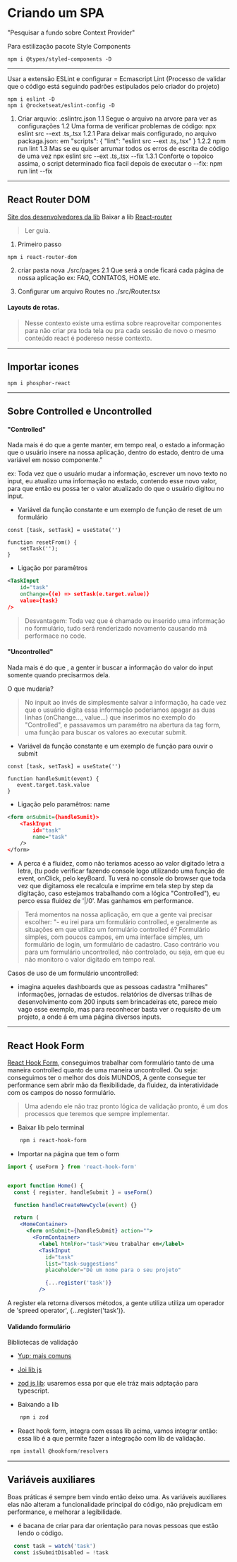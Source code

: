 # Criando um SPA

"Pesquisar a fundo sobre Context Provider"

Para estilização pacote Style Components
```
npm i @types/styled-components -D
```
---
Usar a extensão ESLint e configurar = Ecmascript Lint
(Processo de validar que o código está seguindo padrões estipulados pelo criador do projeto)
```
npm i eslint -D
npm i @rocketseat/eslint-config -D
```
1. Criar arquvio: .eslintrc.json
    1.1 Segue o arquivo na arvore para ver as configurações
    1.2 Uma forma de verificar problemas de código: 
        npx eslint src --ext .ts,.tsx
        1.2.1 Para deixar mais configurado, no arquivo packaga.json:
            em "scripts": {
                "lint": "eslint src --ext .ts,.tsx"
            }
                1.2.2 npm run lint
    1.3 Mas se eu quiser arrumar todos os erros de escrita de código de uma vez
        npx eslint src --ext .ts,.tsx --fix
        1.3.1 Conforte o topoico assima, o script determinado fica facil depois de executar o --fix:
            npm run lint --fix
---
## React Router DOM

[Site dos desenvolvedores da lib](https://reactrouter.com/en/main)
Baixar a lib [React-router](https://github.com/remix-run/react-router)
> Ler guia.
1. Primeiro passo
```
npm i react-router-dom
```
2. criar pasta nova ./src/pages
    2.1 Que será a onde ficará cada página de nossa aplicação ex: FAQ, CONTATOS, HOME etc.

3. Configurar um arquivo Routes no ./src/Router.tsx

#### Layouts de rotas.

> Nesse contexto existe uma estima sobre reaproveitar componentes para não criar pra toda tela ou pra cada sessão de novo o mesmo conteúdo react é podereso nesse contexto.
---
## Importar icones 

```
npm i phosphor-react
```
---

## Sobre Controlled e Uncontrolled

#### "Controlled"
Nada mais é do que a gente manter, em tempo real, o estado a informação que o usuário insere na nossa aplicação, dentro do estado, dentro de uma variável em nosso componente."

ex: Toda vez que o usuário mudar a informação, escrever um novo texto no input, eu atualizo uma informação no estado, contendo esse novo valor, para que então eu possa ter o valor atualizado do que o usuário digitou no input.

- Variável da função constante e um exemplo de função de reset de um formulário
```tsx
const [task, setTask] = useState('')

function resetFrom() {
    setTask('');
}
```

- Ligação por paramêtros
```xml
<TaskInput 
    id="task"
    onChange={(e) => setTask(e.target.value)}
    value={task}
/>
```
> Desvantagem: Toda vez que é chamado ou inserido uma informação no formulário, tudo será renderizado novamento causando má performace no code.

#### "Uncontrolled"

Nada mais é do que , a genter ir buscar a informação do valor do input somente quando precisarmos dela.

O que mudaria?
> No inpuit ao invés de simplesmente salvar a informação, ha cade vez que o usuário digita essa informação poderiamos apagar as duas linhas (onChange..., value...) que inserimos no exemplo do "Controlled", e passavamos um paramétro na abertura da tag form, uma função para buscar os valores ao executar submit.  

- Variável da função constante e um exemplo de função para ouvir o submit
```tsx
const [task, setTask] = useState('')

function handleSumit(event) {
   event.target.task.value
}
```

- Ligação pelo paramêtros: name
```xml
<form onSubmit={handleSumit}>
    <TaskInput 
        id="task"
        name="task"
    />
</form>

```
- A perca é a fluidez, como não teriamos acesso ao valor digitado letra a letra, (tu pode verificar fazendo console logo utilizando uma função de event, onClick, pelo keyBoard. Tu verá no console do browser que toda vez que digitamoss ele recalcula e imprime em tela step by step da digitação, caso estejamos trabalhando com a lógica "Controlled"), eu perco essa fluidez de '|/0'. Mas ganhamos em performance.

> Terá momentos na nossa aplicação, em que a gente vai precisar escolher: "- eu irei para um formulário controlled, e geralmente as situações em que utilizo um formulário controlled é? Formulário simples, com poucos campos, em uma interface simples, um formulário de login, um formulário de cadastro. Caso contrário vou para um formulário uncontrolled, não controlado, ou seja, em que eu não monitoro o valor digitado em tempo real.

Casos de uso de um formulário uncontrolled:
- imagina aqueles dashboards que as pessoas cadastra "milhares" informações, jornadas de estudos. relatórios de diversas trilhas de desenvolvimento com 200 inputs sem brincadeiras etc, parece meio vago esse exemplo, mas para reconhecer basta ver o requisito de um projeto, a onde á em uma página diversos inputs. 

---

## React Hook Form

[React Hook Form](https://react-hook-form.com/), conseguimos trabalhar com formulário tanto de uma maneira controlled quanto de uma maneira uncontrolled.
Ou seja: conseguimos ter o melhor dos dois MUNDOS, A gente consegue ter performance sem abrir mão da flexibilidade, da fluidez, da interatividade com os campos do nosso formulário.

> Uma adendo ele não traz pronto lógica de validação pronto, é um dos processos que teremos que sempre implementar.

- Baixar lib pelo terminal

```powerShell
    npm i react-hook-form
```

- Importar na página que tem o form
``` jsx
import { useForm } from 'react-hook-form'


export function Home() {
  const { register, handleSubmit } = useForm()

  function handleCreateNewCycle(event) {}

  return (
    <HomeContainer>
      <form onSubmit={handleSubmit} action="">
        <FormContainer>
          <label htmlFor="task">Vou trabalhar em</label>
          <TaskInput
            id="task"
            list="task-suggestions"
            placeholder="Dê um nome para o seu projeto"

            {...register('task')}
          />
```


A register ela retorna diversos métodos, a gente utiliza utiliza um operador de 'spreed operator',  {...register('task')}.

#### Validando formulário

Bibliotecas de validação
- [Yup: mais comuns](https://github.com/jquense/yup)
- [Joi lib js](https://github.com/hapijs/joi)
- [zod js lib](https://github.com/colinhacks/zod): usaremos essa por que ele tráz mais adptação para typescript.

- Baixando a lib
```powerShell
    npm i zod
```

- React hook form, integra com essas lib acima, vamos integrar então:
essa lib é a que permite fazer a integração com lib de validação.
```powerShell
 npm install @hookform/resolvers
```


---

## Variáveis auxiliares
Boas práticas é sempre bem vindo então deixo uma.
As variáveis auxiliares elas não alteram a funcionalidade principal do código, não prejudicam em performance, e melhorar a legibilidade.

- é bacana de criar para dar orientação para novas pessoas que estão lendo o código.

```js
  const task = watch('task')
  const isSubmitDisabled = !task

```